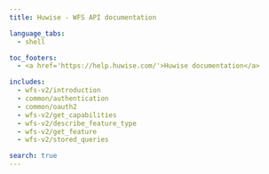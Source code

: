 ```yaml
---
title: Huwise - WFS API documentation

language_tabs:
  - shell

toc_footers:
  - <a href='https://help.huwise.com/'>Huwise documentation</a>

includes:
  - wfs-v2/introduction
  - common/authentication
  - common/oauth2
  - wfs-v2/get_capabilities
  - wfs-v2/describe_feature_type
  - wfs-v2/get_feature
  - wfs-v2/stored_queries

search: true
---
```

